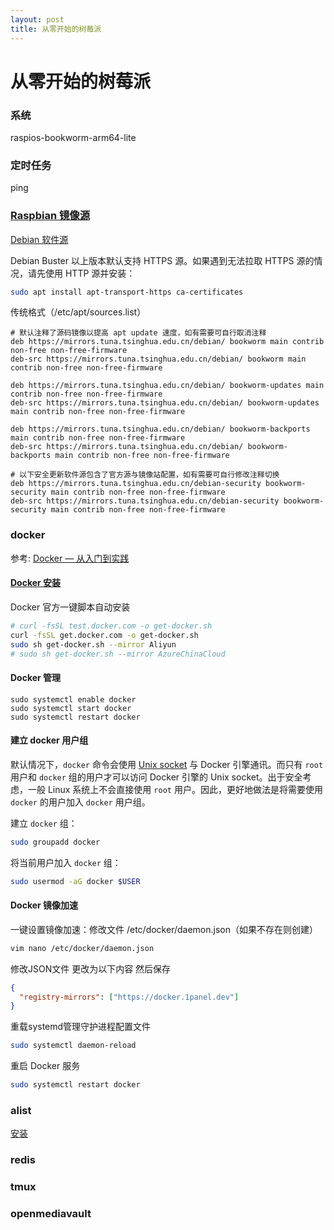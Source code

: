 ```yaml
---
layout: post
title: 从零开始的树莓派
---
```

# 从零开始的树莓派

### 系统 

raspios-bookworm-arm64-lite

###  定时任务
ping 

### [Raspbian 镜像源](https://mirrors.tuna.tsinghua.edu.cn/help/raspbian/)

[Debian 软件源](https://mirrors.tuna.tsinghua.edu.cn/help/debian/)

Debian Buster 以上版本默认支持 HTTPS 源。如果遇到无法拉取 HTTPS 源的情况，请先使用 HTTP 源并安装：

```bash
sudo apt install apt-transport-https ca-certificates
```

传统格式（/etc/apt/sources.list）

```
# 默认注释了源码镜像以提高 apt update 速度，如有需要可自行取消注释
deb https://mirrors.tuna.tsinghua.edu.cn/debian/ bookworm main contrib non-free non-free-firmware
deb-src https://mirrors.tuna.tsinghua.edu.cn/debian/ bookworm main contrib non-free non-free-firmware

deb https://mirrors.tuna.tsinghua.edu.cn/debian/ bookworm-updates main contrib non-free non-free-firmware
deb-src https://mirrors.tuna.tsinghua.edu.cn/debian/ bookworm-updates main contrib non-free non-free-firmware

deb https://mirrors.tuna.tsinghua.edu.cn/debian/ bookworm-backports main contrib non-free non-free-firmware
deb-src https://mirrors.tuna.tsinghua.edu.cn/debian/ bookworm-backports main contrib non-free non-free-firmware

# 以下安全更新软件源包含了官方源与镜像站配置，如有需要可自行修改注释切换
deb https://mirrors.tuna.tsinghua.edu.cn/debian-security bookworm-security main contrib non-free non-free-firmware
deb-src https://mirrors.tuna.tsinghua.edu.cn/debian-security bookworm-security main contrib non-free non-free-firmware
```

### docker

参考: [Docker — 从入门到实践](https://github.com/yeasy/docker_practice)

#### [Docker 安装](https://yeasy.gitbook.io/docker_practice/install/raspberry-pi)

 Docker 官方一键脚本自动安装

```bash
# curl -fsSL test.docker.com -o get-docker.sh
curl -fsSL get.docker.com -o get-docker.sh
sudo sh get-docker.sh --mirror Aliyun
# sudo sh get-docker.sh --mirror AzureChinaCloud
```

#### Docker 管理

```
sudo systemctl enable docker
sudo systemctl start docker
sudo systemctl restart docker
```

#### 建立 docker 用户组

默认情况下，`docker` 命令会使用 [Unix socket](https://en.wikipedia.org/wiki/Unix_domain_socket) 与 Docker 引擎通讯。而只有 `root` 用户和 `docker` 组的用户才可以访问 Docker 引擎的 Unix socket。出于安全考虑，一般 Linux 系统上不会直接使用 `root` 用户。因此，更好地做法是将需要使用 `docker` 的用户加入 `docker` 用户组。

建立 `docker` 组：

```bash
sudo groupadd docker
```

将当前用户加入 `docker` 组：

```bash
sudo usermod -aG docker $USER
```

#### Docker 镜像加速	

一键设置镜像加速：修改文件 /etc/docker/daemon.json（如果不存在则创建）

```bash
vim nano /etc/docker/daemon.json
```

修改JSON文件 更改为以下内容 然后保存

```json
{
  "registry-mirrors": ["https://docker.1panel.dev"]
}
```

重载systemd管理守护进程配置文件

```bash
sudo systemctl daemon-reload
```

重启 Docker 服务

```bash
sudo systemctl restart docker
```
### alist

[安装](https://alist.nn.ci/zh/guide/install/script.html) 

### redis

### tmux

### openmediavault